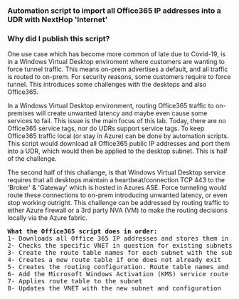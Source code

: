 ### Automation script to import all Office365 IP addresses into a UDR with NextHop 'Internet'

### Why did I publish this script? 
One use case which has become more common of late due to Covid-19, is in a Windows Virtual Desktop enviroment where customers are wanting to force tunnel traffic. This means on-prem advertises a default, and all traffic is routed to on-prem. For security reasons, some customers require to force tunnel. This introduces some challenges with the desktops and also Office365.

In a Windows Virtual Desktop environment, routing Office365 traffic to on-premises will create unwanted latency and maybe even cause some services to fail. This issue is the main focus of this lab. Today, there are no Office365 service tags, nor do UDRs support service tags. To keep Office365 traffic local (or stay in Azure) can be done by automation scripts. This script would download all Office365 public IP addresses and port them into a UDR, which would then be applied to the desktop subnet. This is half of the challenge.  

The second half of this challange, is that Windows Virtual Desktop service requires that all desktops maintain a heartbeat/connection TCP 443 to the 'Broker' & 'Gateway' which is hosted in Azures ASE. Force tunneling would route these connections to on-prem introducing unwanted latency, or even stop working outright. This challenge can be addressed by routing traffic to either Azure firewall or a 3rd party NVA (VM) to make the routing decisions locally via the Azure fabric. 


<pre lang= >
<b>What the Office365 script does in order:</b>
1- Downloads all Office 365 IP addresses and stores them in a variable ($flatIp4s)
2- Checks the specific VNET in question for existing subnets
3- Create the route table names for each subnet with the subnet name + '-RT'
4- Creates a new route table if one does not already exit
5- Creates the routing configuration. Route table names and prefixes based on variable $flatIp4s
6- Add the Microsoft Windows Activation (KMS) service route as well
7- Applies route table to the subnet
8- Updates the VNET with the new subnet and configuration
</pre>
